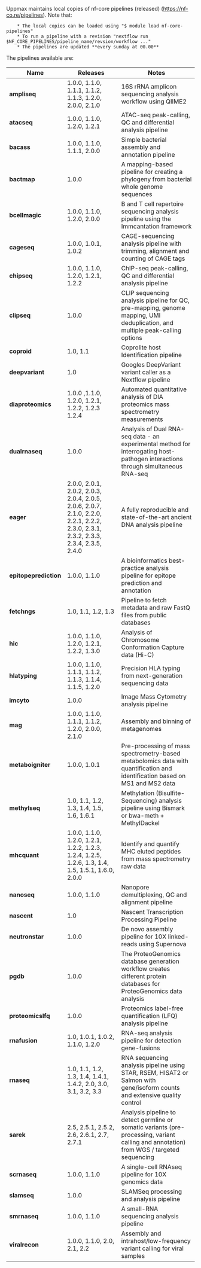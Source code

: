 Uppmax maintains local copies of nf-core pipelines (released)
(<https://nf-co.re/pipelines>).  Note that:

        * The local copies can be loaded using "$ module load nf-core-pipelines"
        * To run a pipeline with a revision "nextflow run $NF_CORE_PIPELINES/pipeline_name/revsion/workflow ..."
        * The pipelines are updated **every sunday at 00.00**

The pipelines available are:

**Name** | **Releases** |  **Notes**
-----|--------|------
**ampliseq** | 1.0.0, 1.1.0, 1.1.1, 1.1.2, 1.1.3, 1.2.0, 2.0.0, 2.1.0 | 16S rRNA amplicon sequencing analysis workflow using QIIME2
**atacseq** | 1.0.0, 1.1.0, 1.2.0, 1.2.1 | ATAC-seq peak-calling, QC and differential analysis pipeline
**bacass** |  1.0.0, 1.1.0, 1.1.1, 2.0.0 | Simple bacterial assembly and annotation pipeline
**bactmap** | 1.0.0 | A mapping-based pipeline for creating a phylogeny from bacterial whole genome sequences
**bcellmagic** | 1.0.0, 1.1.0, 1.2.0, 2.0.0 | B and T cell repertoire sequencing analysis pipeline using the Immcantation framework
**cageseq** | 1.0.0, 1.0.1, 1.0.2 | CAGE-sequencing analysis pipeline with trimming, alignment and counting of CAGE tags
**chipseq** | 1.0.0, 1.1.0, 1.2.0, 1.2.1, 1.2.2 | ChIP-seq peak-calling, QC and differential analysis pipeline
**clipseq** | 1.0.0 | CLIP sequencing analysis pipeline for QC, pre-mapping, genome mapping, UMI deduplication, and multiple peak-calling options
**coproid** | 1.0, 1.1 | Coprolite host Identification pipeline
**deepvariant** | 1.0 | Googles DeepVariant variant caller as a Nextflow pipeline
**diaproteomics** | 1.0.0 ,1.1.0, 1.2.0, 1.2.1, 1.2.2, 1.2.3  1.2.4 | Automated quantitative analysis of DIA proteomics mass spectrometry measurements
**dualrnaseq** | 1.0.0 | Analysis of Dual RNA-seq data - an experimental method for interrogating host-pathogen interactions through simultaneous RNA-seq
**eager** | 2.0.0,  2.0.1, 2.0.2, 2.0.3, 2.0.4, 2.0.5, 2.0.6, 2.0.7, 2.1.0, 2.2.0, 2.2.1, 2.2.2, 2.3.0, 2.3.1, 2.3.2, 2.3.3, 2.3.4, 2.3.5, 2.4.0 | A fully reproducible and state-of-the-art ancient DNA analysis pipeline
**epitopeprediction** | 1.0.0, 1.1.0 | A bioinformatics best-practice analysis pipeline for epitope prediction and annotation
**fetchngs** | 1.0, 1.1, 1.2, 1.3 | Pipeline to fetch metadata and raw FastQ files from public databases
**hic** | 1.0.0, 1.1.0, 1.2.0, 1.2.1, 1.2.2, 1.3.0 | Analysis of Chromosome Conformation Capture data (Hi-C)
**hlatyping** | 1.0.0, 1.1.0, 1.1.1, 1.1.2, 1.1.3, 1.1.4, 1.1.5, 1.2.0 | Precision HLA typing from next-generation sequencing data
**imcyto** | 1.0.0 | Image Mass Cytometry analysis pipeline
**mag** | 1.0.0, 1.1.0, 1.1.1, 1.1.2, 1.2.0, 2.0.0, 2.1.0 | Assembly and binning of metagenomes
**metaboigniter** | 1.0.0, 1.0.1 | Pre-processing of mass spectrometry-based metabolomics data with quantification and identification based on MS1 and MS2 data
**methylseq** | 1.0, 1.1, 1.2, 1.3, 1.4, 1.5, 1.6, 1.6.1 |  Methylation (Bisulfite-Sequencing) analysis pipeline using Bismark or bwa-meth + MethylDackel
**mhcquant** | 1.0.0, 1.1.0, 1.2.0, 1.2.1, 1.2.2, 1.2.3, 1.2.4, 1.2.5, 1.2.6, 1.3, 1.4, 1.5, 1.5.1, 1.6.0, 2.0.0 | Identify and quantify MHC eluted peptides from mass spectrometry raw data
**nanoseq** | 1.0.0, 1.1.0 | Nanopore demultiplexing, QC and alignment pipeline
**nascent** | 1.0 | Nascent Transcription Processing Pipeline
**neutronstar** | 1.0.0 | De novo assembly pipeline for 10X linked-reads using Supernova
**pgdb** | 1.0.0 | The ProteoGenomics database generation workflow creates different protein databases for ProteoGenomics data analysis
**proteomicslfq** | 1.0.0 | Proteomics label-free quantification (LFQ) analysis pipeline
**rnafusion** | 1.0, 1.0.1, 1.0.2, 1.1.0, 1.2.0 | RNA-seq analysis pipeline for detection gene-fusions
**rnaseq** | 1.0, 1.1, 1.2, 1.3, 1.4, 1.4.1, 1.4.2, 2.0, 3.0, 3.1, 3.2, 3.3 | RNA sequencing analysis pipeline using STAR, RSEM, HISAT2 or Salmon with gene/isoform counts and extensive quality control
**sarek** | 2.5, 2.5.1, 2.5.2, 2.6, 2.6.1, 2.7, 2.7.1 | Analysis pipeline to detect germline or somatic variants (pre-processing, variant calling and annotation) from WGS / targeted sequencing
**scrnaseq** | 1.0.0, 1.1.0 | A single-cell RNAseq pipeline for 10X genomics data
**slamseq** | 1.0.0 | SLAMSeq processing and analysis pipeline
**smrnaseq** | 1.0.0, 1.1.0  | A small-RNA sequencing analysis pipeline
**viralrecon** | 1.0.0, 1.1.0, 2.0, 2.1, 2.2 | Assembly and intrahost/low-frequency variant calling for viral samples

